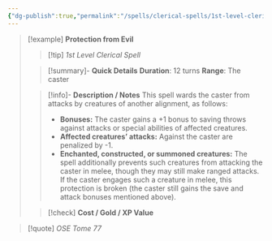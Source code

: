 ```yaml
---
{"dg-publish":true,"permalink":"/spells/clerical-spells/1st-level-clerical-spells/protection-from-evil/","tags":["clerical-spell","level-1"],"noteIcon":""}
---
```


> [!example] **Protection from Evil**
> > [!tip] *1st Level Clerical Spell*
> 
> > [!summary]- **Quick Details**
> > **Duration**: 12 turns
> > **Range**: The caster
>  
> > [!info]- **Description / Notes**
> > This spell wards the caster from attacks by creatures of another alignment, as follows:
> > 
> > - **Bonuses:** The caster gains a +1 bonus to saving throws against attacks or special abilities of affected creatures.
> > - **Affected creatures’ attacks:** Against the caster are penalized by -1.
> > - **Enchanted, constructed, or summoned creatures:** The spell additionally prevents such creatures from attacking the caster in melee, though they may still make ranged attacks. If the caster engages such a creature in melee, this protection is broken (the caster still gains the save and attack bonuses mentioned above).
>
> > [!check] **Cost / Gold / XP Value**

> [!quote] *OSE Tome 77*

